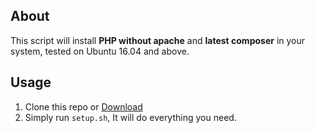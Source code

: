 ## About
This script will install **PHP without apache** and **latest composer** in your system, tested on Ubuntu 16.04 and above.

## Usage
1. Clone this repo or [Download](https://github.com/zxp86021/php-setup/archive/master.zip)
2. Simply run `setup.sh`, It will do everything you need.
